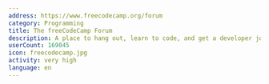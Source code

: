 ```yaml
---
address: https://www.freecodecamp.org/forum
category: Programming
title: The freeCodeCamp Forum
description: A place to hang out, learn to code, and get a developer job
userCount: 169045
icon: freecodecamp.jpg
activity: very high
language: en
---
```

